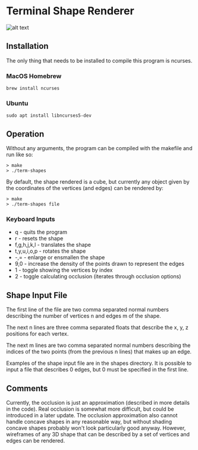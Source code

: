 # Terminal Shape Renderer

![alt text](https://github.com/Davey-Hughes/term-shapes/blob/master/images/dodecahedron.png "dodecahedron")

## Installation
The only thing that needs to be installed to compile this program is ncurses.

### MacOS Homebrew
```
brew install ncurses
```

### Ubuntu
```
sudo apt install libncurses5-dev
```

## Operation
Without any arguments, the program can be compiled with the makefile and run like so:
```
> make
> ./term-shapes
```

By default, the shape rendered is a cube, but currently any object given by the
coordinates of the vertices (and edges) can be rendered by:

```
> make
> ./term-shapes file
```

### Keyboard Inputs
- q - quits the program
- r - resets the shape
- f,g,h,j,k,l - translates the shape
- t,y,u,i,o,p - rotates the shape
- -,= - enlarge or ensmallen the shape
- 9,0 - increase the density of the points drawn to represent the edges
- 1 - toggle showing the vertices by index
- 2 - toggle calculating occlusion (iterates through occlusion options)

## Shape Input File
The first line of the file are two comma separated normal numbers describing
the number of vertices n and edges m of the shape.

The next n lines are three comma separated floats that describe the x, y, z
positions for each vertex.

The next m lines are two comma separated normal numbers describing the indices
of the two points (from the previous n lines) that makes up an edge.

Examples of the shape input file are in the shapes directory. It is possible to
input a file that describes 0 edges, but 0 must be specified in the first line.

## Comments
Currently, the occlusion is just an approximation (described in more details in
the code). Real occlusion is somewhat more difficult, but could be introduced
in a later update. The occlusion approximation also cannot handle concave
shapes in any reasonable way, but without shading concave shapes probably won't
look particularly good anyway. However, wireframes of any 3D shape that can be
described by a set of vertices and edges can be rendered.
